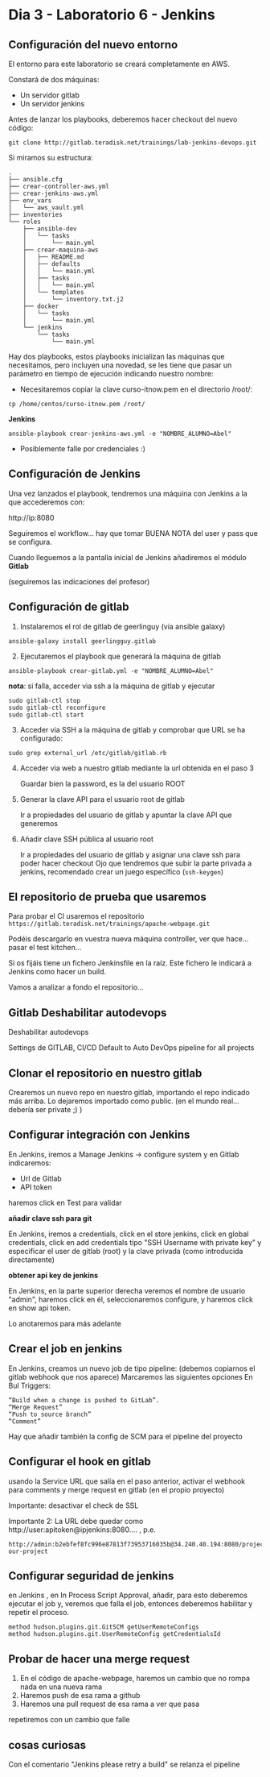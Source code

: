 # Dia 3 - Laboratorio 6 - Jenkins

## Configuración del nuevo entorno

El entorno para este laboratorio se creará completamente en AWS.

Constará de dos máquinas:
- Un servidor gitlab
- Un servidor jenkins

Antes de lanzar los playbooks, deberemos hacer checkout del nuevo código:

```text
git clone http://gitlab.teradisk.net/trainings/lab-jenkins-devops.git
```

Si miramos su estructura:

```text
.
├── ansible.cfg
├── crear-controller-aws.yml
├── crear-jenkins-aws.yml
├── env_vars
│   └── aws_vault.yml
├── inventories
└── roles
    ├── ansible-dev
    │   └── tasks
    │       └── main.yml
    ├── crear-maquina-aws
    │   ├── README.md
    │   ├── defaults
    │   │   └── main.yml
    │   ├── tasks
    │   │   └── main.yml
    │   └── templates
    │       └── inventory.txt.j2
    ├── docker
    │   └── tasks
    │       └── main.yml
    └── jenkins
        └── tasks
            └── main.yml
```


Hay dos playbooks, estos playbooks inicializan las máquinas que necesitamos, pero incluyen una novedad, se les
tiene que pasar un parámetro en tiempo de ejecución indicando nuestro nombre:

* Necesitaremos copiar la clave curso-itnow.pem en el directorio /root/:

```
cp /home/centos/curso-itnow.pem /root/
```

**Jenkins**

```text
ansible-playbook crear-jenkins-aws.yml -e "NOMBRE_ALUMNO=Abel"
```

* Posiblemente falle por credenciales :)

## Configuración de Jenkins

Una vez lanzados el  playbook, tendremos una máquina con Jenkins a la que accederemos con:

http://ip:8080

Seguiremos el workflow... hay que tomar BUENA NOTA del user y pass que se configura.

Cuando lleguemos a la pantalla inicial de Jenkins añadiremos el módulo **Gitlab**

(seguiremos las indicaciones del profesor)

## Configuración de gitlab

1. Instalaremos el rol de gitlab de geerlinguy (via ansible galaxy)

```ansible-galaxy install geerlingguy.gitlab```

2. Ejecutaremos el playbook que generará la máquina de gitlab

```ansible-playbook crear-gitlab.yml -e "NOMBRE_ALUMNO=Abel"```

**nota**: si falla, acceder via ssh a la máquina de gitlab y ejecutar

```
sudo gitlab-ctl stop
sudo gitlab-ctl reconfigure
sudo gitlab-ctl start
```

3. Acceder via SSH a la máquina de gitlab y comprobar que URL se ha configurado:

```
sudo grep external_url /etc/gitlab/gitlab.rb 
```

4. Acceder via web a nuestro gitlab mediante la url obtenida en el paso 3

   Guardar bien la password, es la del usuario ROOT
   
5. Generar la clave API para el usuario root de gitlab

   Ir a propiedades del usuario de gitlab y apuntar la clave API que generemos

6. Añadir clave SSH pública al usuario root

   Ir a propiedades del usuario de gitlab y asignar una clave ssh para poder hacer checkout
   Ojo que tendremos que subir la parte privada a jenkins, recomendado crear un juego
   específico (```ssh-keygen```)


## El repositorio de prueba que usaremos

Para probar el CI usaremos el repositorio ```https://gitlab.teradisk.net/trainings/apache-webpage.git```

Podéis descargarlo en vuestra nueva máquina controller, ver que hace... pasar el test kitchen...


Si os fijáis tiene un fichero Jenkinsfile en la raíz. Este fichero le indicará a Jenkins como hacer un build.

Vamos a analizar a fondo el repositorio...


## Gitlab Deshabilitar autodevops

Deshabilitar autodevops 

Settings de GITLAB, CI/CD Default to Auto DevOps pipeline for all projects

## Clonar el repositorio en nuestro gitlab

Crearemos un nuevo repo en nuestro gitlab, importando el repo indicado más arriba.
Lo dejaremos importado como public. (en el mundo real... debería ser private ;) )

## Configurar integración con Jenkins

En Jenkins, iremos a Manage Jenkins -> configure system y en Gitlab indicaremos:
- Url de Gitlab
- API token

haremos click en Test para validar

**añadir clave ssh para git**

En Jenkins, iremos a credentials, click en el store jenkins, click en global credentials, click en add credentials
tipo "SSH Username with private key" y especificar el user de gitlab (root) y la clave privada (como introducida directamente)

**obtener api key de jenkins**

En Jenkins, en la parte superior derecha veremos el nombre de usuario "admin",
haremos click en él, seleccionaremos configure, y haremos click en show api token.

Lo anotaremos para más adelante

## Crear el job en jenkins

En Jenkins, creamos un nuevo job de tipo pipeline: (debemos copiarnos el gitlab webhook que nos aparece)
Marcaremos las siguientes opciones En Bul Triggers:
```
“Build when a change is pushed to GitLab”.
“Merge Request”
“Push to source branch” 
“Comment”
```


Hay que añadir también la config de SCM para el pipeline del proyecto

## Configurar el hook en gitlab

usando la Service URL que salía en el paso anterior, activar el webhook para comments y merge request en gitlab (en el propio proyecto)

Importante: desactivar el check de SSL

Importante 2:
La URL debe quedar como http://user:apitoken@ipjenkins:8080.... , p.e.

```
http://admin:b2ebfef8fc996e87813f73953716035b@34.240.40.194:8080/project/test-our-project
```

## Configurar seguridad de jenkins

en Jenkins , en In Process Script Approval, añadir, para esto deberemos ejecutar el job y, veremos que falla el job, entonces deberemos habilitar y repetir el proceso.

```
method hudson.plugins.git.GitSCM getUserRemoteConfigs
method hudson.plugins.git.UserRemoteConfig getCredentialsId
````

## Probar de hacer una merge request

1. En el código de apache-webpage, haremos un cambio que no rompa nada en una nueva rama
2. Haremos push de esa rama a github
3. Haremos una pull request de esa rama a ver que pasa

repetiremos con un cambio que falle

## cosas curiosas

Con el comentario "Jenkins please retry a build" se relanza el pipeline
